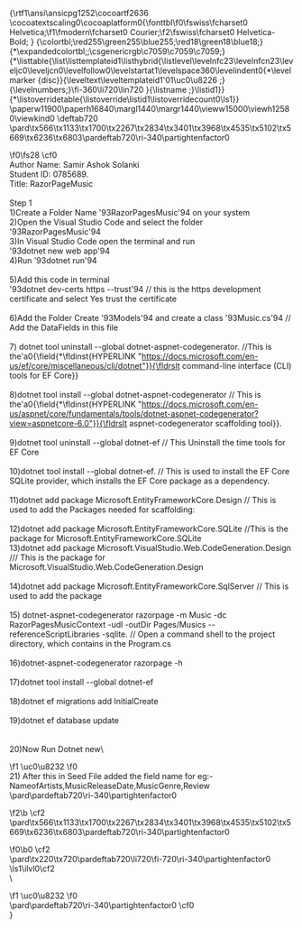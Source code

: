 {\rtf1\ansi\ansicpg1252\cocoartf2636
\cocoatextscaling0\cocoaplatform0{\fonttbl\f0\fswiss\fcharset0 Helvetica;\f1\fmodern\fcharset0 Courier;\f2\fswiss\fcharset0 Helvetica-Bold;
}
{\colortbl;\red255\green255\blue255;\red18\green18\blue18;}
{\*\expandedcolortbl;;\csgenericrgb\c7059\c7059\c7059;}
{\*\listtable{\list\listtemplateid1\listhybrid{\listlevel\levelnfc23\levelnfcn23\leveljc0\leveljcn0\levelfollow0\levelstartat1\levelspace360\levelindent0{\*\levelmarker \{disc\}}{\leveltext\leveltemplateid1\'01\uc0\u8226 ;}{\levelnumbers;}\fi-360\li720\lin720 }{\listname ;}\listid1}}
{\*\listoverridetable{\listoverride\listid1\listoverridecount0\ls1}}
\paperw11900\paperh16840\margl1440\margr1440\vieww15000\viewh12580\viewkind0
\deftab720
\pard\tx566\tx1133\tx1700\tx2267\tx2834\tx3401\tx3968\tx4535\tx5102\tx5669\tx6236\tx6803\pardeftab720\ri-340\partightenfactor0

\f0\fs28 \cf0 \
Author Name: Samir Ashok Solanki\
Student ID: 0785689. \
Title: RazorPageMusic\
\
Step 1\
1)Create a Folder Name \'93RazorPagesMusic\'94 on your system \
2)Open the Visual Studio Code and select the folder \'93RazorPagesMusic\'94\
3)In Visual Studio Code open the terminal and run\
 \'93dotnet new web app\'94 \
4)Run  \'93dotnet run\'94\
\
5)Add this code in terminal \
 \'93dotnet dev-certs https --trust\'94 // this is the https development certificate and select Yes trust the certificate\
\
6)Add the Folder Create \'93Models\'94 and create a class \'93Music.cs\'94 // Add the DataFields in this file\
\
7) dotnet tool uninstall --global dotnet-aspnet-codegenerator. 	//This is the\'a0{\field{\*\fldinst{HYPERLINK "https://docs.microsoft.com/en-us/ef/core/miscellaneous/cli/dotnet"}}{\fldrslt command-line interface (CLI) tools for EF Core}}\
\
8)dotnet tool install --global dotnet-aspnet-codegenerator  // This is the\'a0{\field{\*\fldinst{HYPERLINK "https://docs.microsoft.com/en-us/aspnet/core/fundamentals/tools/dotnet-aspnet-codegenerator?view=aspnetcore-6.0"}}{\fldrslt aspnet-codegenerator scaffolding tool}}.\
\
9)dotnet tool uninstall --global dotnet-ef // This Uninstall the time tools for EF Core\
\
10)dotnet tool install --global dotnet-ef. // This is used to install the EF Core SQLite provider, which installs the EF Core package as a dependency.\
\
11)dotnet add package Microsoft.EntityFrameworkCore.Design // This is used to add the Packages needed for scaffolding:\
\
12)dotnet add package Microsoft.EntityFrameworkCore.SQLite //This is the package for Microsoft.EntityFrameworkCore.SQLite\
13)dotnet add package Microsoft.VisualStudio.Web.CodeGeneration.Design /// This is the package for Microsoft.VisualStudio.Web.CodeGeneration.Design\
\
14)dotnet add package Microsoft.EntityFrameworkCore.SqlServer // This is used to add the package\
\
15) 		dotnet-aspnet-codegenerator razorpage -m Music -dc RazorPagesMusicContext -udl -outDir Pages/Musics --referenceScriptLibraries -sqlite. // Open a command shell to the project directory, which contains in the Program.cs\
		\
16)dotnet-aspnet-codegenerator razorpage -h\
\
17)dotnet tool install --global dotnet-ef\
\
18)dotnet ef migrations add InitialCreate\
\
19)dotnet ef database update\
\
\
20)Now Run Dotnet new\
		
\f1 \uc0\u8232 
\f0 \
21) After this in Seed File added the field name for eg:- NameofArtists,MusicReleaseDate,MusicGenre,Review\
\pard\pardeftab720\ri-340\partightenfactor0

\f2\b \cf2 \
\pard\tx566\tx1133\tx1700\tx2267\tx2834\tx3401\tx3968\tx4535\tx5102\tx5669\tx6236\tx6803\pardeftab720\ri-340\partightenfactor0

\f0\b0 \cf2 \
\pard\tx220\tx720\pardeftab720\li720\fi-720\ri-340\partightenfactor0
\ls1\ilvl0\cf2 	\
			\
			
\f1 \uc0\u8232 
\f0 \
\pard\pardeftab720\ri-340\partightenfactor0
\cf0 \
}